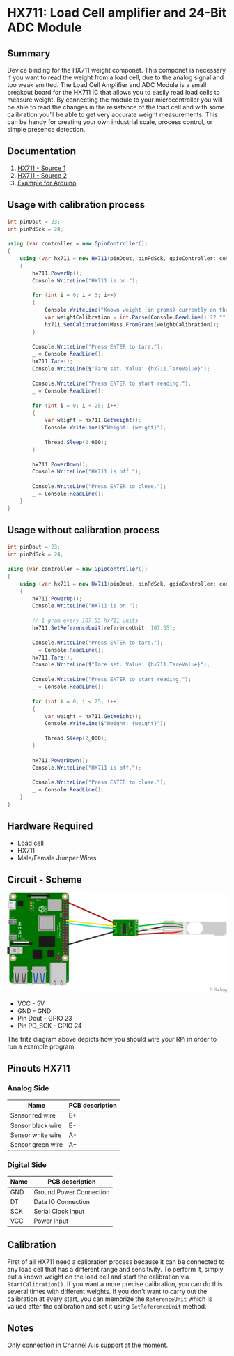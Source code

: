 ﻿# HX711: Load Cell amplifier and 24-Bit ADC Module

## Summary

Device binding for the HX711 weight componet. This componet is necessary if you want to read the weight from a load cell, due to the analog signal and too weak emitted.
The Load Cell Amplifier and ADC Module is a small breakout board for the HX711 IC that allows you to easily read load cells to measure weight.
By connecting the module to your microcontroller you will be able to read the changes in the resistance of the load cell and with some calibration you’ll be able to get very accurate weight measurements.
This can be handy for creating your own industrial scale, process control, or simple presence detection.

## Documentation

1. [HX711 - Source 1](https://homotix_it.e-mind.it/upld/repository/File/hx711.pdf)
2. [HX711 - Source 2](https://html.alldatasheet.com/html-pdf/1132222/AVIA/HX711/457/1/HX711.html)
3. [Example for Arduino](https://www.moreware.org/wp/blog/2020/06/09/arduino-come-funziona-la-board-per-celle-di-carico-hx711/)

## Usage with calibration process

```csharp
int pinDout = 23;
int pinPdSck = 24;

using (var controller = new GpioController())
{
    using (var hx711 = new Hx711(pinDout, pinPdSck, gpioController: controller, shouldDispose: false))
    {
        hx711.PowerUp();
        Console.WriteLine("HX711 is on.");

        for (int i = 0; i < 3; i++)
        {
            Console.WriteLine("Known weight (in grams) currently on the scale:");
            var weightCalibration = int.Parse(Console.ReadLine() ?? "");
            hx711.SetCalibration(Mass.FromGrams(weightCalibration));
        }

        Console.WriteLine("Press ENTER to tare.");
        _ = Console.ReadLine();
        hx711.Tare();
        Console.WriteLine($"Tare set. Value: {hx711.TareValue}");

        Console.WriteLine("Press ENTER to start reading.");
        _ = Console.ReadLine();

        for (int i = 0; i < 25; i++)
        {
            var weight = hx711.GetWeight();
            Console.WriteLine($"Weight: {weight}");

            Thread.Sleep(2_000);
        }

        hx711.PowerDown();
        Console.WriteLine("HX711 is off.");

        Console.WriteLine("Press ENTER to close.");
        _ = Console.ReadLine();
    }
}
```

## Usage without calibration process

```csharp
int pinDout = 23;
int pinPdSck = 24;

using (var controller = new GpioController())
{
    using (var hx711 = new Hx711(pinDout, pinPdSck, gpioController: controller, shouldDispose: false))
    {
        hx711.PowerUp();
        Console.WriteLine("HX711 is on.");

        // 1 gram every 107.55 hx711 units
        hx711.SetReferenceUnit(referenceUnit: 107.55);

        Console.WriteLine("Press ENTER to tare.");
        _ = Console.ReadLine();
        hx711.Tare();
        Console.WriteLine($"Tare set. Value: {hx711.TareValue}");

        Console.WriteLine("Press ENTER to start reading.");
        _ = Console.ReadLine();

        for (int i = 0; i < 25; i++)
        {
            var weight = hx711.GetWeight();
            Console.WriteLine($"Weight: {weight}");

            Thread.Sleep(2_000);
        }

        hx711.PowerDown();
        Console.WriteLine("HX711 is off.");

        Console.WriteLine("Press ENTER to close.");
        _ = Console.ReadLine();
    }
}
```

## Hardware Required

* Load cell
* HX711
* Male/Female Jumper Wires

## Circuit - Scheme

![Fritz diagram](raspberry_hx711_load_cell.png)

* VCC - 5V
* GND - GND
* Pin Dout - GPIO 23
* Pin PD_SCK - GPIO 24

The fritz diagram above depicts how you should wire your RPi in order to run a example program.

## Pinouts HX711

### Analog Side

| Name              | PCB description |
| ----------------- | --------------- |
| Sensor red wire   | E+              |
| Sensor black wire | E-              |
| Sensor white wire | A-              |
| Sensor green wire | A+              |

### Digital Side

| Name              | PCB description         |
| ----------------- | ----------------------- |
| GND               | Ground Power Connection |
| DT                | Data IO Connection      |
| SCK               | Serial Clock Input      |
| VCC               | Power Input             |

## Calibration

First of all HX711 need a calibration process because it can be connected to any load cell that has a different range and sensitivity.
To perform it, simply put a known weight on the load cell and start the calibration via `StartCalibration()`.
If you want a more precise calibration, you can do this several times with different weights.
If you don't want to carry out the calibration at every start, you can memorize the `ReferenceUnit` which is valued after the calibration and set it using `SetReferenceUnit` method.

## Notes

Only connection in Channel A is support at the moment.
